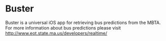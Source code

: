 Buster
======

Buster is a universal iOS app for retrieving bus predictions from the MBTA.  For more information about bus predictions please visit http://www.eot.state.ma.us/developers/realtime/